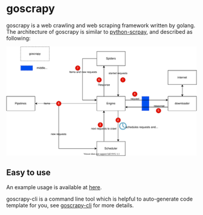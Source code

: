 # goscrapy

goscrapy is a web crawling and web scraping framework written by golang. The architecture of goscrapy is similar to [python-scrpay](https://docs.scrapy.org/en/latest/topics/architecture.html), and described as following:

![Data Flow](assets/arch.drawio.svg)

## Easy to use
An example usage is available at [here](example/).

goscrapy-cli is a command line tool which is helpful to auto-generate code template for you, see [goscrapy-cli](cmd/goscrapy-cli/README.md) for more details.
